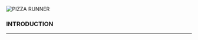 ![PIZZA RUNNER](https://github.com/felipeleong/8-week-sql-challenge/assets/116659667/26495f30-4b06-4863-a498-f7b4babe8403)

### INTRODUCTION

--------------

